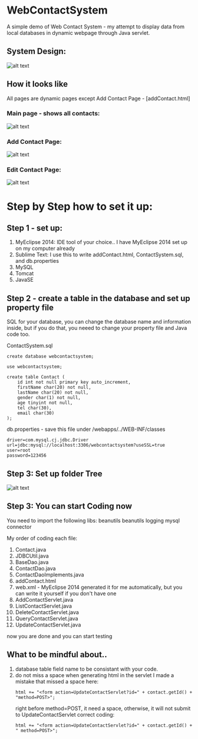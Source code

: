 # WebContactSystem
A simple demo of Web Contact System - my attempt to display data from local databases in dynamic webpage through Java servlet.

## System Design:
![alt text](https://user-images.githubusercontent.com/42085040/52098431-ed6d4d00-259c-11e9-9526-ebfd1c78a3c7.png)

## How it looks like
All pages are dynamic pages except Add Contact Page - [addContact.html]

### Main page - shows all contacts:

![alt text](https://user-images.githubusercontent.com/42085040/52097731-2c4dd380-259a-11e9-84a1-8158aec74d3b.png)
 
### Add Contact Page:
![alt text](https://user-images.githubusercontent.com/42085040/52097746-3a9bef80-259a-11e9-9838-606ce67b3526.png)

### Edit Contact Page:
![alt text](https://user-images.githubusercontent.com/42085040/52097758-45568480-259a-11e9-865b-c084867723e6.png)
  
# Step by Step how to set it up:
## Step 1 - set up:
  1. MyEclipse 2014: IDE tool of your choice.. I have MyEclipse 2014 set up on my computer already
  2. Sublime Text: I use this to write addContact.html, ContactSystem.sql, and db.properties 
  3. MySQL
  4. Tomcat
  5. JavaSE

  
## Step 2 - create a table in the database and set up property file
SQL for your database, you can change the database name and information inside, but if you do that, you neeed to
change your property file and Java code too. 

ContactSystem.sql
```
create database webcontactsystem;

use webcontactsystem;

create table Contact (
	id int not null primary key auto_increment,
	firstName char(20) not null,
	lastName char(20) not null,
	gender char(1) not null,
	age tinyint not null,
	tel char(30),
	email char(30)
);
```

db.properties - save this file under /webapps/../WEB-INF/classes
```
driver=com.mysql.cj.jdbc.Driver
url=jdbc:mysql://localhost:3306/webcontactsystem?useSSL=true
user=root
password=123456
```

## Step 3: Set up folder Tree 
![alt text](https://user-images.githubusercontent.com/42085040/52098536-610f5a00-259d-11e9-9a69-2329bd6f35e8.png)

## Step 3: You can start Coding now
You need to import the following libs:
beanutils
beanutils logging
mysql connector

My order of coding each file:
1. Contact.java
2. JDBCUtil.java
3. BaseDao.java
4. ContactDao.java
5. ContactDaoImplements.java
6. addContact.html
7. web.xml - MyEclipse 2014 generated it for me automatically, but you can write it yourself if you don't have one
8. AddContactServlet.java
9. ListContactServlet.java
10. DeleteContactServlet.java
11. QueryContactServlet.java
12. UpdateContactServlet.java

now you are done and you can start testing

## What to be mindful about..
1. database table field name to be consistant with your code.
2. do not miss a space when generating html in the servlet
    I made a mistake that missed a space here:
    ```
    html += "<form action=UpdateContactServlet?id=" + contact.getId() + "method=POST>";
    ```
    right before method=POST, it need a space, otherwise, it will not submit to UpdateContactServlet
    correct coding:
    ```
    html += "<form action=UpdateContactServlet?id=" + contact.getId() + " method=POST>";
    ```
    
 





































